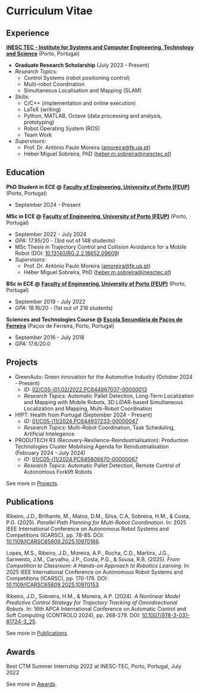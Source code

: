 # Curriculum Vitae

## Experience

**[INESC TEC - Institute for Systems and Computer Engineering, Technology and Science](https://www.inesctec.pt/en/)**
(Porto, Portugal)

- **Graduate Research Scholarship** (July 2023 - Present)
- _Research Topics:_
    - Control Systems (robot positioning control)
    - Multi-robot Coordination
    - Simultaneous Localisation and Mapping (SLAM)
- _Skills:_
    - C/C++ (implementation and online execution)
    - LaTeX (writing)
    - Python, MATLAB, Octave (data processing and analysis, prototyping)
    - Robot Operating System (ROS)
    - Team Work
- _Supervisors:_
    - Prof. Dr. António Paulo Moreira
      ([amoreira@fe.up.pt](mailto:amoreira@fe.up.pt))
    - Héber Miguel Sobreira, PhD
      ([heber.m.sobreira@inesctec.pt](mailto:heber.m.sobreira@inesctec.pt))

<!-- **Invited Assistant @**
**[Faculty of Engineering, University of Porto (FEUP)](https://sigarra.up.pt/feup/en/)**
(Porto, Portugal)

- September 2021 - August 2023
- _Courses:_
    - Software Design (MSc in ECE) (2021/22 1ºS, 2022/23 1ºS)
    - Industrial Informatics (MSc in ECE) (2021/22 2ºS, 2022/23 2ºS)
- _Supervisors:_
    - Prof. Dr. Armando Jorge Sousa ([asousa@fe.up.pt](mailto:asousa@fe.up.pt))
    - Prof. Dr. Mário Jorge Sousa ([msousa@fe.up.pt](mailto:msousa@fe.up.pt))
    - Prof. Dr. Nuno Flores ([nflores@fe.up.pt](mailto:nflores@fe.up.pt)) -->

## Education

**PhD Student in ECE @**
**[Faculty of Engineering, University of Porto (FEUP)](https://sigarra.up.pt/feup/en/)**
(Porto, Portugal)

- September 2024 - Present
<!-- - _GPA:_ ???/20 (curricular courses) -->
<!-- - PhD Thesis in ???
- _Supervisors:_
    - Héber Miguel Sobreira, PhD
      ([heber.m.sobreira@inesctec.pt](mailto:heber.m.sobreira@inesctec.pt)) -->

**MSc in ECE @**
**[Faculty of Engineering, University of Porto (FEUP)](https://sigarra.up.pt/feup/en/)**
(Porto, Portugal)

- September 2022 - July 2024
- _GPA:_ 17.95/20 - (3rd out of 148 students)
- MSc Thesis in Trajectory Control and Collision Avoidance for a Mobile Robot
  (DOI: [10.13140/RG.2.2.18652.09609](http://dx.doi.org/10.13140/RG.2.2.18652.09609))
- _Supervisors:_
    - Prof. Dr. António Paulo Moreira
      ([amoreira@fe.up.pt](mailto:amoreira@fe.up.pt))
    - Héber Miguel Sobreira, PhD
      ([heber.m.sobreira@inesctec.pt](mailto:heber.m.sobreira@inesctec.pt))

**BSc in ECE @**
**[Faculty of Engineering, University of Porto (FEUP)](https://sigarra.up.pt/feup/en/)**
(Porto, Portugal)

- September 2019 - July 2022
- _GPA:_ 18.16/20 - (1st out of 216 students)

**Sciences and Technologies Course @**
**[Escola Secundária de Paços de Ferreira](https://espf.edu.pt/)**
(Paços de Ferreira, Porto, Portugal)

- September 2016 - July 2018
- _GPA:_ 17.6/20.0

## Projects

- GreenAuto: Green innovation for the Automotive Industry
  (October 2024 - Present)
    - _ID:_
      [02/C05-i01.02/2022.PC644867037-00000013](https://transparencia.gov.pt/en/fundos-europeus/prr/beneficiarios-projetos/projeto/02/C05-i01.02/2022.PC644867037-00000013/)
    - _Research Topics:_
      Automatic Pallet Detection,
      Long-Term Localization and Mapping with Mobile Robots,
      3D LiDAR-based Simultaneous Localization and Mapping,
      Multi-Robot Coordination
- HfPT: Health from Portugal
  (September 2024 - Present)
    - _ID:_
      [01/C05-i11/2024.PC644937233-00000047](https://transparencia.gov.pt/en/fundos-europeus/prr/beneficiarios-projetos/projeto/01/C05-i11/2024.PC644937233-00000047/)
    - _Research Topics:_
      Multi-Robot Coordination,
      Task Scheduling,
      Artificial Intelegence
- PRODUTECH R3 (Recovery-Resilience-Reindustrialisation): Production
  Technologies Cluster Mobilising Agenda for Reindustrialisation
  (February 2024 - July 2024)
    - _ID:_
      [01/C05-i11/2024.PC645808870-00000067](https://transparencia.gov.pt/en/fundos-europeus/prr/beneficiarios-projetos/projeto/01/C05-i11/2024.PC645808870-00000067/)
    - _Research Topics:_
      Automatic Pallet Detection,
      Remote Control of Autonomous Forklift Robots

See more in [Projects](projects.md).

## Publications

<!-- Ribeiro, J.D., Sousa, R.B., Martins, J.G., Aguiar, A.S., Santos, F.N., & Sobreira, H.M. (2025).
_Indoor Benchmark of 3D LiDAR SLAM at iilab – Industry and Innovation Laboratory_.
IEEE Access,
**<volume>**(<number>):<pages xxx-xxx>.
DOI: [TBD](https://doi.org/TODO).
URL: [TBD](https://TODO) -->

Ribeiro, J.D., Brilhante, M., Matos, D.M., Silva, C.A, Sobreira, H.M., & Costa, P.G. (2025).
_Parallel Path Planning for Multi-Robot Coordination_.
In: 2025 IEEE International Conference on Autonomous Robot Systems and Competitions (ICARSC),
pp. 78-85.
DOI: [10.1109/ICARSC65809.2025.10970166](https://doi.org/10.1109/ICARSC65809.2025.10970166).

Lopes, M.S., Ribeiro, J.D., Moreira, A.P., Rocha, C.D., Martins, J.G., Sarmento, J.M., Carvalho, J.P., Costa, P.G., & Sousa, R.B. (2025).
_From Competition to Classroom: A Hands-on Approach to Robotics Learning_.
In: 2025 IEEE International Conference on Autonomous Robot Systems and Competitions (ICARSC),
pp. 170-176.
DOI: [10.1109/ICARSC65809.2025.10970153](https://doi.org/10.1109/ICARSC65809.2025.10970153).

Ribeiro, J.D., Sobreira, H.M., & Moreira, A.P. (2024).
_A Nonlinear Model Predictive Control Strategy for Trajectory Tracking of Omnidirectional Robots_.
In: 16th APCA International Conference on Automatic Control and Soft Computing (CONTROLO 2024),
pp. 268-279.
DOI: [10.1007/978-3-031-81724-3_25](https://doi.org/10.1007/978-3-031-81724-3_25).

See more in [Publications](publications.md).

## Awards

Best CTM Summer Internship 2022 at INESC-TEC, Porto, Portugal, July 2022

See more in [Awards](awards.md).
